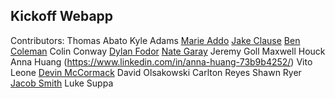 ## Kickoff Webapp

Contributors: 
    Thomas Abato
    Kyle Adams
    [Marie Addo](https://www.linkedin.com/in/marie-stella-0779a417b/)
    [Jake Clause](https://www.linkedin.com/in/jake-clause-56396a252/)
    [Ben Coleman](https://www.linkedin.com/in/moraviancoleman/)
    Colin Conway
    [Dylan Fodor](https://www.linkedin.com/in/dylan-fodor/)
    [Nate Garay](https://www.linkedin.com/in/nathan-garay-642709252/)
    Jeremy Goll
    Maxwell Houck
    Anna Huang (https://www.linkedin.com/in/anna-huang-73b9b4252/)
    Vito Leone
    [Devin McCormack](https://www.linkedin.com/in/devin-mccormack-6a8214226/)
    David Olsakowski
    Carlton Reyes
    Shawn Ryer
    [Jacob Smith](https://www.linkedin.com/in/jacob-smith-a12842205/)
    Luke Suppa 
